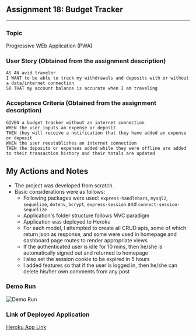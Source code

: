 ## Assignment 18: Budget Tracker
---
### Topic
Progressive WEb Application (PWA)

### User Story (Obtained from the assignment description)

```
AS AN avid traveler
I WANT to be able to track my withdrawals and deposits with or without a data/internet connection
SO THAT my account balance is accurate when I am traveling
```

### Acceptance Criteria (Obtained from the assignment description)

```
GIVEN a budget tracker without an internet connection
WHEN the user inputs an expense or deposit
THEN they will receive a notification that they have added an expense or deposit
WHEN the user reestablishes an internet connection
THEN the deposits or expenses added while they were offline are added to their transaction history and their totals are updated 
```

## My Actions and Notes

* The project was developed from scratch.
* Basic considerations were as follows:
    * Following packages were used: ```express-handlebars```, ```mysql2```, ```sequelize```, ```dotenv```, ```bcrypt```, ```express-session``` and  ```connect-session-sequelize```
    * Application's folder structure follows MVC paradigm
    * Application was deployed to Heroku
    * For each model, I attempted to create all CRUD apis, some of which return json as response, and some were used in homepage and dashboard page routes to render appropriate views
    * If the authenticated user is idle for 10 mins, then he/she is automatically signed out and returned to homepage
    * I also set the session cookie to be expired in 5 hours
    * I added features so that if the user is logged in, then he/she can delete his/her own comments from any post 

### Demo Run
![Demo Run](./assets/images/assignment19_demo.gif)

### Link of Deployed Application
[Heroku App Link](https://assignment19-tech-blog.herokuapp.com/)
